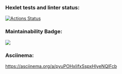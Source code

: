 ### Hexlet tests and linter status:
[![Actions Status](https://github.com/Ivan63-coder/python-project-49/actions/workflows/hexlet-check.yml/badge.svg)](https://github.com/Ivan63-coder/python-project-49/actions)

### Maintainability Badge:
 <a href="https://codeclimate.com/github/Ivan63-coder/python-project-49/maintainability"><img src="https://api.codeclimate.com/v1/badges/d758bfcf2b53f4ddf9e1/maintainability" /></a>

### Asciinema:
https://asciinema.org/a/pyuPOHxIifxSspxHlyeNQlFcb
